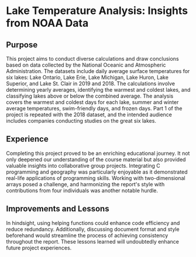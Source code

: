 # Lake Temperature Analysis: Insights from NOAA Data

## Purpose
This project aims to conduct diverse calculations and draw conclusions based on data collected by the National Oceanic and Atmospheric Administration. The datasets include daily average surface temperatures for six lakes: Lake Ontario, Lake Erie, Lake Michigan, Lake Huron, Lake Superior, and Lake St. Clair in 2019 and 2018. The calculations involve determining yearly averages, identifying the warmest and coldest lakes, and classifying lakes above or below the combined average. The analysis covers the warmest and coldest days for each lake, summer and winter average temperatures, swim-friendly days, and frozen days. Part 1 of the project is repeated with the 2018 dataset, and the intended audience includes companies conducting studies on the great six lakes.

## Experience
Completing this project proved to be an enriching educational journey. It not only deepened our understanding of the course material but also provided valuable insights into collaborative group projects. Integrating C programming and geography was particularly enjoyable as it demonstrated real-life applications of programming skills. Working with two-dimensional arrays posed a challenge, and harmonizing the report's style with contributions from four individuals was another notable hurdle.

## Improvements and Lessons
In hindsight, using helping functions could enhance code efficiency and reduce redundancy. Additionally, discussing document format and style beforehand would streamline the process of achieving consistency throughout the report. These lessons learned will undoubtedly enhance future project experiences.
